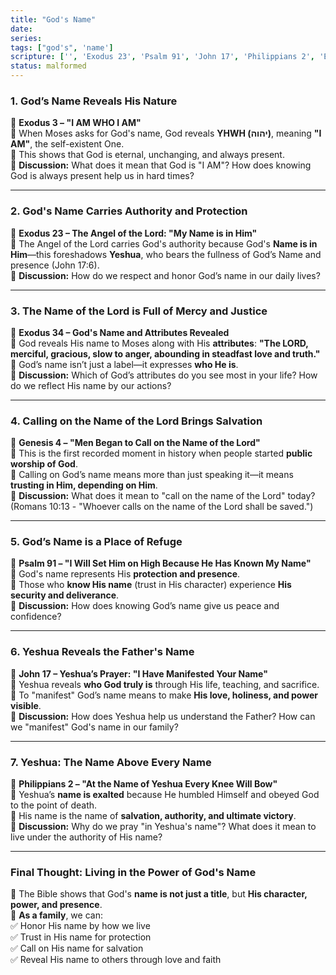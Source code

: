 ```yaml
---
title: "God's Name"
date: 
series: 
tags: ["god's", 'name']
scripture: ['', 'Exodus 23', 'Psalm 91', 'John 17', 'Philippians 2', 'Exodus 3', 'Exodus 34', 'Romans 10', 'Genesis 4']
status: malformed
---
```



### **1. God’s Name Reveals His Nature**

📖 **Exodus 3 – "I AM WHO I AM"**  
🔹 When Moses asks for God's name, God reveals **YHWH (יהוה)**, meaning **"I AM"**, the self-existent One.  
🔹 This shows that God is eternal, unchanging, and always present.  
🔹 **Discussion:** What does it mean that God is "I AM"? How does knowing God is always present help us in hard times?

---

### **2. God's Name Carries Authority and Protection**

📖 **Exodus 23 – The Angel of the Lord: "My Name is in Him"**  
🔹 The Angel of the Lord carries God's authority because God's **Name is in Him**—this foreshadows **Yeshua**, who bears the fullness of God’s Name and presence (John 17:6).  
🔹 **Discussion:** How do we respect and honor God’s name in our daily lives?

---

### **3. The Name of the Lord is Full of Mercy and Justice**

📖 **Exodus 34 – God's Name and Attributes Revealed**  
🔹 God reveals His name to Moses along with His **attributes**: **"The LORD, merciful, gracious, slow to anger, abounding in steadfast love and truth."**  
🔹 God’s name isn’t just a label—it expresses **who He is**.  
🔹 **Discussion:** Which of God’s attributes do you see most in your life? How do we reflect His name by our actions?

---

### **4. Calling on the Name of the Lord Brings Salvation**

📖 **Genesis 4 – "Men Began to Call on the Name of the Lord"**  
🔹 This is the first recorded moment in history when people started **public worship of God**.  
🔹 Calling on God’s name means more than just speaking it—it means **trusting in Him, depending on Him**.  
🔹 **Discussion:** What does it mean to "call on the name of the Lord" today? (Romans 10:13 - "Whoever calls on the name of the Lord shall be saved.")

---

### **5. God’s Name is a Place of Refuge**

📖 **Psalm 91 – "I Will Set Him on High Because He Has Known My Name"**  
🔹 God's name represents His **protection and presence**.  
🔹 Those who **know His name** (trust in His character) experience **His security and deliverance**.  
🔹 **Discussion:** How does knowing God’s name give us peace and confidence?

---

### **6. Yeshua Reveals the Father's Name**

📖 **John 17 – Yeshua’s Prayer: "I Have Manifested Your Name"**  
🔹 Yeshua reveals **who God truly is** through His life, teaching, and sacrifice.  
🔹 To "manifest" God’s name means to make **His love, holiness, and power visible**.  
🔹 **Discussion:** How does Yeshua help us understand the Father? How can we "manifest" God's name in our family?

---

### **7. Yeshua: The Name Above Every Name**

📖 **Philippians 2 – "At the Name of Yeshua Every Knee Will Bow"**  
🔹 Yeshua’s **name is exalted** because He humbled Himself and obeyed God to the point of death.  
🔹 His name is the name of **salvation, authority, and ultimate victory**.  
🔹 **Discussion:** Why do we pray "in Yeshua's name"? What does it mean to live under the authority of His name?

---

### **Final Thought:** **Living in the Power of God's Name**

🔹 The Bible shows that God's **name is not just a title**, but **His character, power, and presence**.  
🔹 **As a family**, we can:  
✅ Honor His name by how we live  
✅ Trust in His name for protection  
✅ Call on His name for salvation  
✅ Reveal His name to others through love and faith
